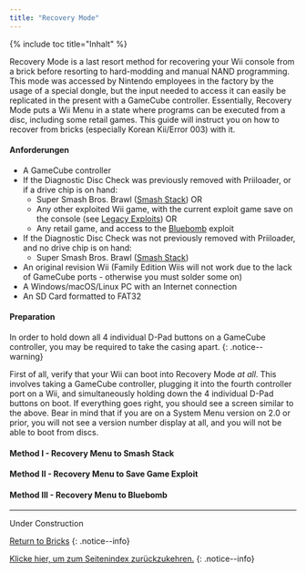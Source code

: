 ```yaml
---
title: "Recovery Mode"
---
```


{% include toc title="Inhalt" %}

Recovery Mode is a last resort method for recovering your Wii console from a brick before resorting to hard-modding and manual NAND programming. This mode was accessed by Nintendo employees in the factory by the usage of a special dongle, but the input needed to access it can easily be replicated in the present with a GameCube controller. Essentially, Recovery Mode puts a Wii Menu in a state where programs can be executed from a disc, including some retail games. This guide will instruct you on how to recover from bricks (especially Korean Kii/Error 003) with it.

#### Anforderungen

+ A GameCube controller
+ If the Diagnostic Disc Check was previously removed with Priiloader, or if a drive chip is on hand:
    + Super Smash Bros. Brawl ([Smash Stack](legacy-exploits#smash-stack)) OR
    + Any other exploited Wii game, with the current exploit game save on the console (see [Legacy Exploits](legacy-exploits)) OR
    + Any retail game, and access to the [Bluebomb](bluebomb) exploit
+ If the Diagnostic Disc Check was not previously removed with Priiloader, and no drive chip is on hand:
    + Super Smash Bros. Brawl ([Smash Stack](legacy-exploits#smash-stack))
+ An original revision Wii (Family Edition Wiis will not work due to the lack of GameCube ports - otherwise you must solder some on)
+ A Windows/macOS/Linux PC with an Internet connection
+ An SD Card formatted to FAT32

#### Preparation

In order to hold down all 4 individual D-Pad buttons on a GameCube controller, you may be required to take the casing apart.
{: .notice--warning}

First of all, verify that your Wii can boot into Recovery Mode *at all*. This involves taking a GameCube controller, plugging it into the fourth controller port on a Wii, and simultaneously holding down the 4 individual D-Pad buttons on boot. If everything goes right, you should see a screen similar to the above. Bear in mind that if you are on a System Menu version on 2.0 or prior, you will not see a version number display at all, and you will not be able to boot from discs.

#### Method I - Recovery Menu to Smash Stack

#### Method II - Recovery Menu to Save Game Exploit

#### Method III - Recovery Menu to Bluebomb

---
Under Construction

[Return to Bricks](bricks)
{: .notice--info}

[Klicke hier, um zum Seitenindex zurückzukehren.](site-navigation)
{: .notice--info}
